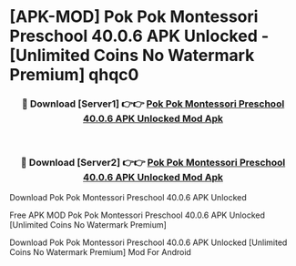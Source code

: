 # [APK-MOD] Pok Pok Montessori Preschool 40.0.6 APK Unlocked - [Unlimited Coins No Watermark Premium] qhqc0



<div align="center">
<h3>🔴 Download [Server1] 👉👉 <a href="https://momento.my/?title=Pok_Pok_Montessori_Preschool_40.0.6_APK_Unlocked">Pok Pok Montessori Preschool 40.0.6 APK Unlocked Mod Apk</a></h3><br>

<h3>🔴 Download [Server2] 👉👉 <a href="https://momento.my/?title=Pok_Pok_Montessori_Preschool_40.0.6_APK_Unlocked">Pok Pok Montessori Preschool 40.0.6 APK Unlocked Mod Apk</a></h3>
</div>



Download Pok Pok Montessori Preschool 40.0.6 APK Unlocked 

Free APK MOD Pok Pok Montessori Preschool 40.0.6 APK Unlocked [Unlimited Coins No Watermark Premium]

Download Pok Pok Montessori Preschool 40.0.6 APK Unlocked [Unlimited Coins No Watermark Premium] Mod For Android
